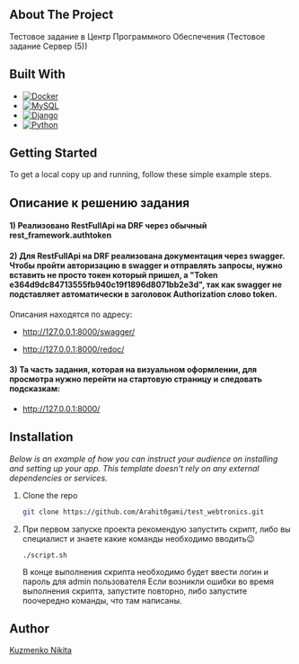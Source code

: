 
<!-- ABOUT THE PROJECT -->
## About The Project

Тестовое задание в Центр Программного Обеспечения (Тестовое задание Сервер (5))


## Built With

* [![Docker][docker.com]][Docker-url]
* [![MySQL][mysql.org]][mysql-url]
* [![Django][djangoproject.com]][Django-url]
* [![Python][Python.org]][Python-url]

<!-- GETTING STARTED -->
## Getting Started

To get a local copy up and running, follow these simple example steps.

## Описание к решению задания

#### 1) Реализовано RestFullApi на DRF через обычный rest_framework.authtoken

#### 2) Для RestFullApi на DRF реализована документация через swagger. Чтобы пройти авторизацию в swagger и отправлять запросы, нужно вставить не просто токен который пришел, а "Token e364d9dc84713555fb940c19f1896d8071bb2e3d", так как swagger не подставляет автоматически в заголовок Authorization слово token. 

Описания находятся по адресу:

- <http://127.0.0.1:8000/swagger/>

- <http://127.0.0.1:8000/redoc/>

#### 3) Та часть задания, которая на визуальном оформлении, для просмотра нужно перейти на стартовую страницу и следовать подсказкам:
   - <http://127.0.0.1:8000/>


## Installation

_Below is an example of how you can instruct your audience on installing and setting up your app. This template doesn't rely on any external dependencies or services._

1. Clone the repo
   ```bash
   git clone https://github.com/Arahit0gami/test_webtronics.git
   ```
2. При первом запуске проекта рекомендую запустить скрипт, либо вы специалист и знаете какие команды необходимо вводить😉
   ```
   ./script.sh
   ```
   В конце выполнения скрипта необходимо будет ввести логин и пароль для admin пользователя
   Если возникли ошибки во время выполнения скрипта, запустите повторно, либо запустите поочередно команды, что там написаны.


## Author
[Kuzmenko Nikita](https://github.com/Arahit0gami)


<!-- MARKDOWN LINKS & IMAGES -->
<!-- https://www.markdownguide.org/basic-syntax/#reference-style-links -->
[djangoproject.com]: https://img.shields.io/badge/Django-4.2.5-green?style=plastic&logo=Django
[Django-url]: https://www.djangoproject.com/
[Python.org]: https://img.shields.io/badge/Python-3.11.0-green?style=plastic&logo=python
[Python-url]: https://python.org
[mysql.org]: https://img.shields.io/badge/MySQL-latest-green?style=plastic&logo=MySQL
[mysql-url]: https://www.mysql.com/
[docker.com]: https://img.shields.io/badge/Docker--compose-3.8-green?style=plastic&logo=docker
[Docker-url]: https://docker.com

